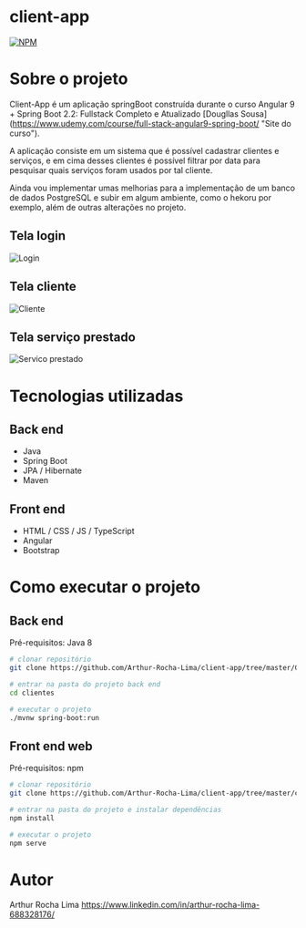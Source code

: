 # client-app
[![NPM](https://img.shields.io/npm/l/react)](https://github.com/Arthur-Rocha-Lima/client-app/blob/master/LICENSE) 

# Sobre o projeto

Client-App é um aplicação springBoot construída durante o curso Angular 9 + Spring Boot 2.2: Fullstack Completo e Atualizado [Dougllas Sousa] (https://www.udemy.com/course/full-stack-angular9-spring-boot/ "Site do curso").

A aplicação consiste em um sistema que é possível cadastrar clientes e serviços, e em cima desses clientes é possível filtrar por data para pesquisar quais serviços foram usados por tal cliente.

Ainda vou implementar umas melhorias para a implementação de um banco de dados PostgreSQL e subir em algum ambiente, como o hekoru por exemplo, além de outras alterações no projeto.

## Tela login
![Login](https://github.com/Arthur-Rocha-Lima/assets/blob/main/login.jpeg)

## Tela cliente
![Cliente](https://github.com/Arthur-Rocha-Lima/assets/blob/main/clientes-lista.jpeg)

## Tela serviço prestado
![Servico prestado](https://github.com/Arthur-Rocha-Lima/assets/blob/main/servicos-prestados-lista.jpeg)

# Tecnologias utilizadas
## Back end
- Java
- Spring Boot
- JPA / Hibernate
- Maven
## Front end
- HTML / CSS / JS / TypeScript
- Angular
- Bootstrap

# Como executar o projeto

## Back end
Pré-requisitos: Java 8

```bash
# clonar repositório
git clone https://github.com/Arthur-Rocha-Lima/client-app/tree/master/Clientes-app

# entrar na pasta do projeto back end
cd clientes

# executar o projeto
./mvnw spring-boot:run
```

## Front end web
Pré-requisitos: npm

```bash
# clonar repositório
git clone https://github.com/Arthur-Rocha-Lima/client-app/tree/master/clientes

# entrar na pasta do projeto e instalar dependências
npm install

# executar o projeto
npm serve
```

# Autor

Arthur Rocha Lima
https://www.linkedin.com/in/arthur-rocha-lima-688328176/
